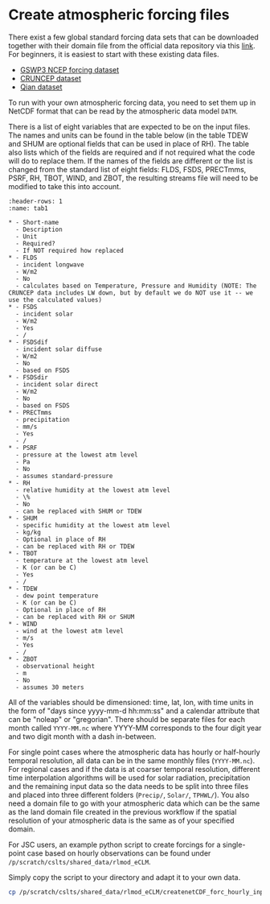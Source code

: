 # Create atmospheric forcing files

There exist a few global standard forcing data sets that can be downloaded together with their domain file from the official data repository via this <a href="https://svn-ccsm-inputdata.cgd.ucar.edu/trunk/inputdata/atm/datm7/" target="_blank">link</a>. For beginners, it is easiest to start with these existing data files.

- <a href="https://escomp.github.io/ctsm-docs/versions/release-clm5.0/html/users_guide/setting-up-and-running-a-case/customizing-the-datm-namelist.html#clmgswp3v1-mode-and-it-s-datm-settings" target="_blank">GSWP3 NCEP forcing dataset</a> 
- <a href="https://escomp.github.io/ctsm-docs/versions/release-clm5.0/html/users_guide/setting-up-and-running-a-case/customizing-the-datm-namelist.html#clmcruncepv7-mode-and-it-s-datm-settings" target="_blank">CRUNCEP dataset</a> 
- <a href="https://escomp.github.io/ctsm-docs/versions/release-clm5.0/html/users_guide/setting-up-and-running-a-case/customizing-the-datm-namelist.html#clm-qian-mode-and-it-s-datm-settings" target="_blank">Qian dataset</a>


To run with your own atmospheric forcing data, you need to set them up in NetCDF format that can be read by the atmospheric data model `DATM`. 

There is a list of eight variables that are expected to be on the input files. The names and units can be found in the table below (in the table TDEW and SHUM are optional fields that can be used in place of RH). The table also lists which of the fields are required and if not required what the code will do to replace them. If the names of the fields are different or the list is changed from the standard list of eight fields: FLDS, FSDS, PRECTmms, PSRF, RH, TBOT, WIND, and ZBOT, the resulting streams file will need to be modified to take this into account. 

```{list-table} Atmospheric forcing fields adapted from <a href="https://www2.cesm.ucar.edu/models/cesm1.2/clm/models/lnd/clm/doc/UsersGuide/x12979.html" target="_blank">CESM1.2.0 User's Guide Documentation</a>.
:header-rows: 1
:name: tab1

* - Short-name
  - Description
  - Unit
  - Required?
  - If NOT required how replaced
* - FLDS
  - incident longwave
  - W/m2
  - No
  - calculates based on Temperature, Pressure and Humidity (NOTE: The CRUNCEP data includes LW down, but by default we do NOT use it -- we use the calculated values)
* - FSDS
  - incident solar
  - W/m2
  - Yes
  - /
* - FSDSdif
  - incident solar diffuse
  - W/m2
  - No
  - based on FSDS
* - FSDSdir
  - incident solar direct
  - W/m2
  - No
  - based on FSDS
* - PRECTmms
  - precipitation 
  - mm/s
  - Yes
  - /
* - PSRF
  - pressure at the lowest atm level
  - Pa
  - No
  - assumes standard-pressure
* - RH
  - relative humidity at the lowest atm level
  - \%
  - No
  - can be replaced with SHUM or TDEW
* - SHUM
  - specific humidity at the lowest atm level 
  - kg/kg
  - Optional in place of RH
  - can be replaced with RH or TDEW
* - TBOT
  - temperature at the lowest atm level
  - K (or can be C)
  - Yes
  - /
* - TDEW
  - dew point temperature 
  - K (or can be C)
  - Optional in place of RH
  - can be replaced with RH or SHUM
* - WIND
  - wind at the lowest atm level
  - m/s
  - Yes
  - /
* - ZBOT
  - observational height
  - m
  - No
  - assumes 30 meters
```

All of the variables should be dimensioned: time, lat, lon, with time units in the form of "days since yyyy-mm-d hh:mm:ss" and a calendar attribute that can be "noleap" or "gregorian". There should be separate files for each month called `YYYY-MM.nc` where YYYY-MM corresponds to the four digit year and two digit month with a dash in-between.

For single point cases where the atmospheric data has hourly or half-hourly temporal resolution, all data can be in the same monthly files (`YYYY-MM.nc`). For regional cases and if the data is at coarser temporal resolution, different time interpolation algorithms will be used for solar radiation, precipitation and the remaining input data so the data needs to be split into three files and placed into three different folders (`Precip/`, `Solar/`, `TPHWL/`). You also need a domain file to go with your atmospheric data which can be the same as the land domain file created in the previous workflow if the spatial resolution of your atmospheric data is the same as of your specified domain.

For JSC users, an example python script to create forcings for a single-point case based on hourly observations can be found under `/p/scratch/cslts/shared_data/rlmod_eCLM`.

Simply copy the script to your directory and adapt it to your own data.

```sh
cp /p/scratch/cslts/shared_data/rlmod_eCLM/createnetCDF_forc_hourly_input.py $HOME
```